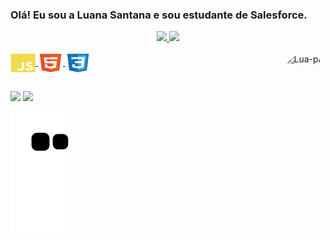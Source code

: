 ### Olá! Eu sou a Luana Santana e sou estudante de Salesforce.
<div align="center">
  <a href="https://github.com/Luana1307">
  <img height="180em" src="https://github-readme-stats.vercel.app/api?username=Luana1307&show_icons=true&theme=dracula&include_all_commits=true&count_private=true"/>
  <img height="180em" src="https://github-readme-stats.vercel.app/api/top-langs/?username=Luana1307&layout=compact&langs_count=7&theme=dracula"/>
</div>
<div style="display: inline_block"><br>
  <img align="center" alt="Lua-Js" height="30" width="40" src="https://raw.githubusercontent.com/devicons/devicon/master/icons/javascript/javascript-plain.svg">
  <img align="center" alt="Lua-HTML" height="30" width="40" src="https://raw.githubusercontent.com/devicons/devicon/master/icons/html5/html5-original.svg">
  <img align="center" alt="Lua-CSS" height="30" width="40" src="https://raw.githubusercontent.com/devicons/devicon/master/icons/css3/css3-original.svg">
   <img align="right" alt="Lua-pic" height="150" style="border-radius:50px;" src="![download20220600145443](https://user-images.githubusercontent.com/104776768/175828352-7ba2da7a-e79e-4008-a164-9435bede8492.png)">
</div>
  
  ##
 
<div> 
  <a href="https://www.instagram.com/lua.santanals/" target="_blank"><img src="https://img.shields.io/badge/-Instagram-%23E4405F?style=for-the-badge&logo=instagram&logoColor=white" target="_blank"></a>
   <a href="https://www.linkedin.com/in/luana-santana-a295b0214/" target="_blank"><img src="https://img.shields.io/badge/-LinkedIn-%230077B5?style=for-the-badge&logo=linkedin&logoColor=white" target="_blank"></a> 
 
  ![Snake animation](https://github.com/Luana1307/Luana1307/blob/output/github-contribution-grid-snake.svg)
 
</div>

